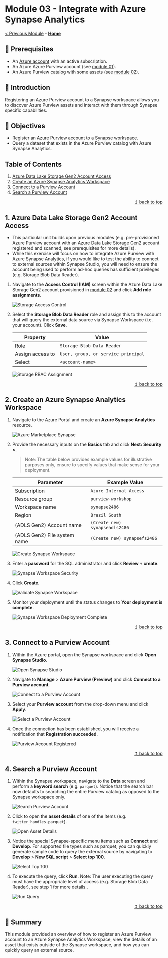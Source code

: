# Module 03 - Integrate with Azure Synapse Analytics

[< Previous Module](../modules/module02.md) - **[Home](../README.md)**

## :thinking: Prerequisites

* An [Azure account](https://azure.microsoft.com/en-us/free/) with an active subscription.
* An Azure Azure Purview account (see [module 01](../modules/module01.md)).
* An Azure Purview catalog with some assets (see [module 02](../modules/module02.md)).

## :loudspeaker: Introduction

Registering an Azure Purview account to a Synapse workspace allows you to discover Azure Purview assets and interact with them through Synapse specific capabilities.

## :dart: Objectives

* Register an Azure Purview account to a Synapse workspace.
* Query a dataset that exists in the Azure Purview catalog with Azure Synapse Analytics.

## Table of Contents

1. [Azure Data Lake Storage Gen2 Account Access](#1-azure-data-lake-storage-gen2-account-access)
2. [Create an Azure Synapse Analytics Workspace](#2-create-an-azure-synapse-analytics-workspace)
3. [Connect to a Purview Account](#3-connect-to-a-purview-account)
4. [Search a Purview Account](#4-search-a-purview-account)

<div align="right"><a href="#module-03---integrate-with-azure-synapse-analytics">↥ back to top</a></div>

## 1. Azure Data Lake Storage Gen2 Account Access

* This particular unit builds upon  previous modules (e.g. pre-provisioned Azure Purview account with an Azure Data Lake Storage Gen2 account registered and scanned, see prerequisites for more details).
* While this exercise will focus on how to integrate Azure Purview with Azure Synapse Analytics, if you would like to test the ability to connect to external sources within Synapse Studio, you will need to ensure the account being used to perform ad-hoc queries has sufficient privileges (e.g. Storage Blob Data Reader).

1. Navigate to the **Access Control (IAM)** screen within the Azure Data Lake Storage Gen2 account provisioned in [module 02](../modules/module02.md) and click **Add role assignments**.

    ![Storage Access Control](../images/module03/03.01-storage-access.png)

2. Select the **Storage Blob Data Reader** role and assign this to the account that will query the external data source via Synapse Workspace (i.e. your account). Click **Save**.

    | Property  | Value |
    | --- | --- |
    | Role | `Storage Blob Data Reader` |
    | Assign access to | `User, group, or service principal` |
    | Select | `<account-name>` |

    ![Storage RBAC Assignment](../images/module03/03.02-storage-rbac.png)

<div align="right"><a href="#module-09---integrate-with-azure-synapse-analytics">↥ back to top</a></div>

## 2. Create an Azure Synapse Analytics Workspace

1. Navigate to the Azure Portal and create an **Azure Synapse Analytics** resource.

    ![Azure Marketplace Synapse](../images/module03/03.03-marketplace-synapse.png)

2. Provide the necessary inputs on the **Basics** tab and click **Next: Security >**.

    > Note: The table below provides example values for illustrative purposes only, ensure to specify values that make sense for your deployment.

    | Parameter  | Example Value |
    | --- | --- |
    | Subscription | `Azure Internal Access` |
    | Resource group | `purview-workshop` |
    | Workspace name | `synapse2486` |
    | Region | `Brazil South` |
    | (ADLS Gen2) Account name | `(Create new) synapseadls2486` |
    | (ADLS Gen2)  File system name | `(Create new) synapsefs2486` |

    ![Create Synapse Workspace](../images/module03/03.04-synapse-basics.png)

3. Enter a **password** for the SQL administrator and click **Review + create**.

    ![Synapse Workspace Security](../images/module03/03.05-synapse-security.png)

4. Click **Create**.

    ![Validate Synapse Workspace](../images/module03/03.06-synapse-validate.png)

5. Monitor your deployment until the status changes to **Your deployment is complete**.

    ![Synapse Workspace Deployment Complete](../images/module03/03.07-synapse-deployment.png)

<div align="right"><a href="#module-03---integrate-with-azure-synapse-analytics">↥ back to top</a></div>

## 3. Connect to a Purview Account

1. Within the Azure portal, open the Synapse workspace and click **Open Synapse Studio**.

    ![Open Synapse Studio](../images/module03/03.08-synapse-studio.png)

2. Navigate to **Manage** > **Azure Purview (Preview)** and click **Connect to a Purview account**.

    ![Connect to a Purview Account](../images/module03/03.09-synapse-connect.png)

3. Select your **Purview account** from the drop-down menu and click **Apply**.

    ![Select a Purview Account](../images/module03/03.10-synapse-purview.png)

4. Once the connection has been established, you will receive a notification that **Registration succeeded**.

    ![Purview Account Registered](../images/module03/03.11-synapse-success.png)

<div align="right"><a href="#module-09---integrate-with-azure-synapse-analytics">↥ back to top</a></div>

## 4. Search a Purview Account

1. Within the Synapse workspace, navigate to the **Data** screen and perform a **keyword search** (e.g. `parquet`). Notice that the search bar now defaults to searching the entire Purview catalog as opposed to the Synapse workspace only.

    ![Search Purview Account](../images/module03/03.12-synapse-search.png)

2. Click to open the **asset details** of one of the items (e.g. `twitter_handles.parquet`).

    ![Open Asset Details](../images/module03/03.13-synapse-open.png)

3. Notice the special Synapse-specific menu items such as **Connect** and **Develop**. For supported file types such as parquet, you can quickly generate sample code to query the external source by navigating to **Develop** > **New SQL script** > **Select top 100**.

    ![Select Top 100](../images/module03/03.14-synapse-select.png)

4. To execute the query, click **Run**. Note: The user executing the query must have the appropriate level of access (e.g. Storage Blob Data Reader), see step 1 for more details..

    ![Run Query](../images/module03/03.15-synapse-run.png)

<div align="right"><a href="#module-03---integrate-with-azure-synapse-analytics">↥ back to top</a></div>

## :tada: Summary

This module provided an overview of how to register an Azure Purview account to an Azure Synapse Analytics Workspace, view the details of an asset that exists outside of the Synapse workspace, and how you can quickly query an external source.
